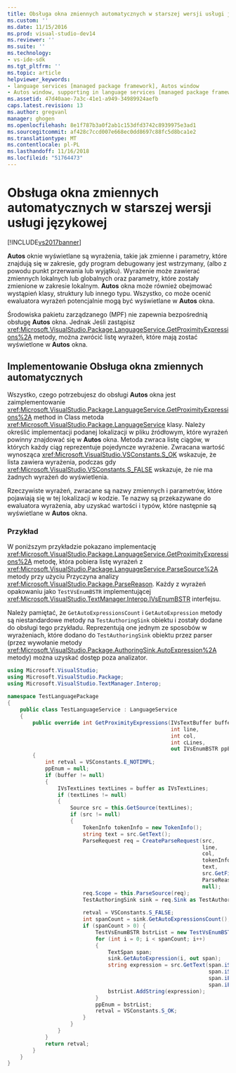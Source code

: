 ```yaml
---
title: Obsługa okna zmiennych automatycznych w starszej wersji usługi językowej | Dokumentacja firmy Microsoft
ms.custom: ''
ms.date: 11/15/2016
ms.prod: visual-studio-dev14
ms.reviewer: ''
ms.suite: ''
ms.technology:
- vs-ide-sdk
ms.tgt_pltfrm: ''
ms.topic: article
helpviewer_keywords:
- language services [managed package framework], Autos window
- Autos window, supporting in language services [managed package framework]
ms.assetid: 47d40aae-7a3c-41e1-a949-34989924aefb
caps.latest.revision: 13
ms.author: gregvanl
manager: ghogen
ms.openlocfilehash: 8e1f787b3a0f2ab1c153dfd3742c8939975e3ad1
ms.sourcegitcommit: af428c7ccd007e668ec0dd8697c88fc5d8bca1e2
ms.translationtype: MT
ms.contentlocale: pl-PL
ms.lasthandoff: 11/16/2018
ms.locfileid: "51764473"
---
```

# <a name="support-for-the-autos-window-in-a-legacy-language-service"></a>Obsługa okna zmiennych automatycznych w starszej wersji usługi językowej
[!INCLUDE[vs2017banner](../../includes/vs2017banner.md)]

**Autos** oknie wyświetlane są wyrażenia, takie jak zmienne i parametry, które znajdują się w zakresie, gdy program debugowany jest wstrzymany, (albo z powodu punkt przerwania lub wyjątku). Wyrażenie może zawierać zmiennych lokalnych lub globalnych oraz parametry, które zostały zmienione w zakresie lokalnym. **Autos** okna może również obejmować wystąpień klasy, struktury lub innego typu. Wszystko, co może ocenić ewaluatora wyrażeń potencjalnie mogą być wyświetlane w **Autos** okna.  
  
 Środowiska pakietu zarządzanego (MPF) nie zapewnia bezpośrednią obsługę **Autos** okna. Jednak Jeśli zastąpisz <xref:Microsoft.VisualStudio.Package.LanguageService.GetProximityExpressions%2A> metody, można zwrócić listę wyrażeń, które mają zostać wyświetlone w **Autos** okna.  
  
## <a name="implementing-support-for-the-autos-window"></a>Implementowanie Obsługa okna zmiennych automatycznych  
 Wszystko, czego potrzebujesz do obsługi **Autos** okna jest zaimplementowanie <xref:Microsoft.VisualStudio.Package.LanguageService.GetProximityExpressions%2A> method in Class metoda <xref:Microsoft.VisualStudio.Package.LanguageService> klasy. Należy określić implementacji podanej lokalizacji w pliku źródłowym, które wyrażeń powinny znajdować się w **Autos** okna. Metoda zwraca listę ciągów, w których każdy ciąg reprezentuje pojedyncze wyrażenie. Zwracana wartość wynosząca <xref:Microsoft.VisualStudio.VSConstants.S_OK> wskazuje, że lista zawiera wyrażenia, podczas gdy <xref:Microsoft.VisualStudio.VSConstants.S_FALSE> wskazuje, że nie ma żadnych wyrażeń do wyświetlenia.  
  
 Rzeczywiste wyrażeń, zwracane są nazwy zmiennych i parametrów, które pojawiają się w tej lokalizacji w kodzie. Te nazwy są przekazywane do ewaluatora wyrażenia, aby uzyskać wartości i typów, które następnie są wyświetlane w **Autos** okna.  
  
### <a name="example"></a>Przykład  
 W poniższym przykładzie pokazano implementację <xref:Microsoft.VisualStudio.Package.LanguageService.GetProximityExpressions%2A> metodę, która pobiera listę wyrażeń z <xref:Microsoft.VisualStudio.Package.LanguageService.ParseSource%2A> metody przy użyciu Przyczyna analizy <xref:Microsoft.VisualStudio.Package.ParseReason>. Każdy z wyrażeń opakowaniu jako `TestVsEnumBSTR` implementującej <xref:Microsoft.VisualStudio.TextManager.Interop.IVsEnumBSTR> interfejsu.  
  
 Należy pamiętać, że `GetAutoExpressionsCount` i `GetAutoExpression` metody są niestandardowe metody na `TestAuthoringSink` obiektu i zostały dodane do obsługi tego przykładu. Reprezentują one jednym ze sposobów w wyrażeniach, które dodano do `TestAuthoringSink` obiektu przez parser (przez wywołanie metody <xref:Microsoft.VisualStudio.Package.AuthoringSink.AutoExpression%2A> metody) można uzyskać dostęp poza analizator.  
  
```csharp  
using Microsoft.VisualStudio;  
using Microsoft.VisualStudio.Package;  
using Microsoft.VisualStudio.TextManager.Interop;  
  
namespace TestLanguagePackage  
{  
    public class TestLanguageService : LanguageService  
    {  
        public override int GetProximityExpressions(IVsTextBuffer buffer,  
                                                    int line,  
                                                    int col,  
                                                    int cLines,  
                                                    out IVsEnumBSTR ppEnum)  
        {  
            int retval = VSConstants.E_NOTIMPL;  
            ppEnum = null;  
            if (buffer != null)  
            {  
                IVsTextLines textLines = buffer as IVsTextLines;  
                if (textLines != null)  
                {  
                    Source src = this.GetSource(textLines);  
                    if (src != null)  
                    {  
                        TokenInfo tokenInfo = new TokenInfo();  
                        string text = src.GetText();  
                        ParseRequest req = CreateParseRequest(src,  
                                                              line,  
                                                              col,  
                                                              tokenInfo,  
                                                              text,  
                                                              src.GetFilePath(),  
                                                              ParseReason.Autos,  
                                                              null);  
                        req.Scope = this.ParseSource(req);  
                        TestAuthoringSink sink = req.Sink as TestAuthoringSink;  
  
                        retval = VSConstants.S_FALSE;  
                        int spanCount = sink.GetAutoExpressionsCount();  
                        if (spanCount > 0) {  
                            TestVsEnumBSTR bstrList = new TestVsEnumBSTR();  
                            for (int i = 0; i < spanCount; i++)  
                            {  
                                TextSpan span;  
                                sink.GetAutoExpression(i, out span);  
                                string expression = src.GetText(span.iStartLine,  
                                                                span.iStartIndex,  
                                                                span.iEndLine,  
                                                                span.iEndIndex);  
                                bstrList.AddString(expression);  
                            }  
                            ppEnum = bstrList;  
                            retval = VSConstants.S_OK;  
                        }  
                    }  
                }  
            }  
            return retval;  
        }  
    }  
}  
```

